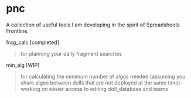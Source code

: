 # pnc

A collection of useful tools I am developing in the spirit of Spreadsheets Frontline.

frag_calc [completed]
> for planning your daily fragment searches

min_alg [WIP]
> for calculating the minimum number of algos needed (assuming you share algos between dolls that are not deployed at the same time)
> working on easier access to editing doll_database and teams
